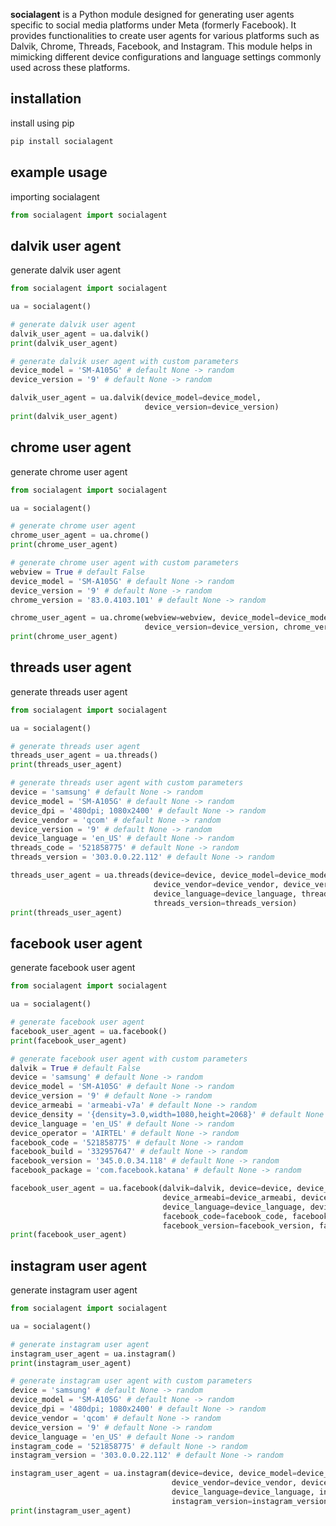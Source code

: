 **socialagent** is a Python module designed for generating user agents specific to social media platforms under Meta (formerly Facebook). It provides functionalities to create user agents for various platforms such as Dalvik, Chrome, Threads, Facebook, and Instagram. This module helps in mimicking different device configurations and language settings commonly used across these platforms.

## installation
install using pip
```bash
pip install socialagent
```
## example usage
importing socialagent
```python
from socialagent import socialagent
```
## dalvik user agent
generate dalvik user agent
```python
from socialagent import socialagent

ua = socialagent()

# generate dalvik user agent
dalvik_user_agent = ua.dalvik()
print(dalvik_user_agent)

# generate dalvik user agent with custom parameters
device_model = 'SM-A105G' # default None -> random
device_version = '9' # default None -> random

dalvik_user_agent = ua.dalvik(device_model=device_model,
                              device_version=device_version)
print(dalvik_user_agent)
```
## chrome user agent
generate chrome user agent
```python
from socialagent import socialagent

ua = socialagent()

# generate chrome user agent
chrome_user_agent = ua.chrome()
print(chrome_user_agent)

# generate chrome user agent with custom parameters
webview = True # default False
device_model = 'SM-A105G' # default None -> random
device_version = '9' # default None -> random
chrome_version = '83.0.4103.101' # default None -> random

chrome_user_agent = ua.chrome(webview=webview, device_model=device_model,
                              device_version=device_version, chrome_version=chrome_version)
print(chrome_user_agent)
```
## threads user agent
generate threads user agent
```python
from socialagent import socialagent

ua = socialagent()

# generate threads user agent
threads_user_agent = ua.threads()
print(threads_user_agent)

# generate threads user agent with custom parameters
device = 'samsung' # default None -> random
device_model = 'SM-A105G' # default None -> random
device_dpi = '480dpi; 1080x2400' # default None -> random
device_vendor = 'qcom' # default None -> random
device_version = '9' # default None -> random
device_language = 'en_US' # default None -> random
threads_code = '521858775' # default None -> random
threads_version = '303.0.0.22.112' # default None -> random

threads_user_agent = ua.threads(device=device, device_model=device_model, device_dpi=device_dpi, 
                                device_vendor=device_vendor, device_version=device_version, 
                                device_language=device_language, threads_code=threads_code, 
                                threads_version=threads_version)
print(threads_user_agent)
```
## facebook user agent
generate facebook user agent
```python
from socialagent import socialagent

ua = socialagent()

# generate facebook user agent
facebook_user_agent = ua.facebook()
print(facebook_user_agent)

# generate facebook user agent with custom parameters
dalvik = True # default False
device = 'samsung' # default None -> random
device_model = 'SM-A105G' # default None -> random
device_version = '9' # default None -> random
device_armeabi = 'armeabi-v7a' # default None -> random
device_density = '{density=3.0,width=1080,height=2068}' # default None -> random
device_language = 'en_US' # default None -> random
device_operator = 'AIRTEL' # default None -> random
facebook_code = '521858775' # default None -> random
facebook_build = '332957647' # default None -> random
facebook_version = '345.0.0.34.118' # default None -> random
facebook_package = 'com.facebook.katana' # default None -> random

facebook_user_agent = ua.facebook(dalvik=dalvik, device=device, device_model=device_model, device_version=device_version, 
                                  device_armeabi=device_armeabi, device_density=device_density, 
                                  device_language=device_language, device_operator=device_operator, 
                                  facebook_code=facebook_code, facebook_build=facebook_build, 
                                  facebook_version=facebook_version, facebook_package=facebook_package)
print(facebook_user_agent)
```
## instagram user agent
generate instagram user agent
```python
from socialagent import socialagent

ua = socialagent()

# generate instagram user agent
instagram_user_agent = ua.instagram()
print(instagram_user_agent)

# generate instagram user agent with custom parameters
device = 'samsung' # default None -> random
device_model = 'SM-A105G' # default None -> random
device_dpi = '480dpi; 1080x2400' # default None -> random
device_vendor = 'qcom' # default None -> random
device_version = '9' # default None -> random
device_language = 'en_US' # default None -> random
instagram_code = '521858775' # default None -> random
instagram_version = '303.0.0.22.112' # default None -> random

instagram_user_agent = ua.instagram(device=device, device_model=device_model, device_dpi=device_dpi, 
                                    device_vendor=device_vendor, device_version=device_version, 
                                    device_language=device_language, instagram_code=instagram_code, 
                                    instagram_version=instagram_version)
print(instagram_user_agent)
```